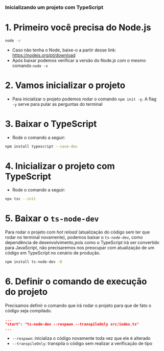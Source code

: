 ### Inicializando um projeto com TypeScript

# 1. Primeiro você precisa do Node.js

```bash
node -v
```

- Caso não tenha o Node, baixe-o a partir desse link: https://nodejs.org/pt/download
- Após baixar podemos verificar a versão do Node.js com o mesmo comando `node -v`

# 2. Vamos inicializar o projeto

- Para inicializar o projeto podemos rodar o comando `npm init -y`. A flag `-y` serve para pular as perguntas do terminal

# 3. Baixar o TypeScript

- Rode o comando a seguir:

```bash
npm install typescript --save-dev
```

# 4. Inicializar o projeto com TypeScript

- Rode o comando a seguir:

```bash
npx tsc --init
```

# 5. Baixar o `ts-node-dev`

Para rodar o projeto com _hot reload_ (atualização do código sem ter que rodar no terminal novamente), podemos baixar o `ts-node-dev`, como dependência de desenvolvimento,pois como o TypeScript irá ser convertido para JavaScript, não precisaremos nos preocupar com atualização de um código em TypeScript no cenário de produção.

```bash
npm install ts-node-dev -D
```

# 6. Definir o comando de execução do projeto

Precisamos definir o comando que irá rodar o projeto para que de fato o código seja compilado.

```json
...
"start": "ts-node-dev --respawn --transpileOnly src/index.ts"
...
```

- `--respawn`: inicializa o código novamente toda vez que ele é alterado
- `--transpileOnly`: transpila o código sem realizar a verificação de tipo
